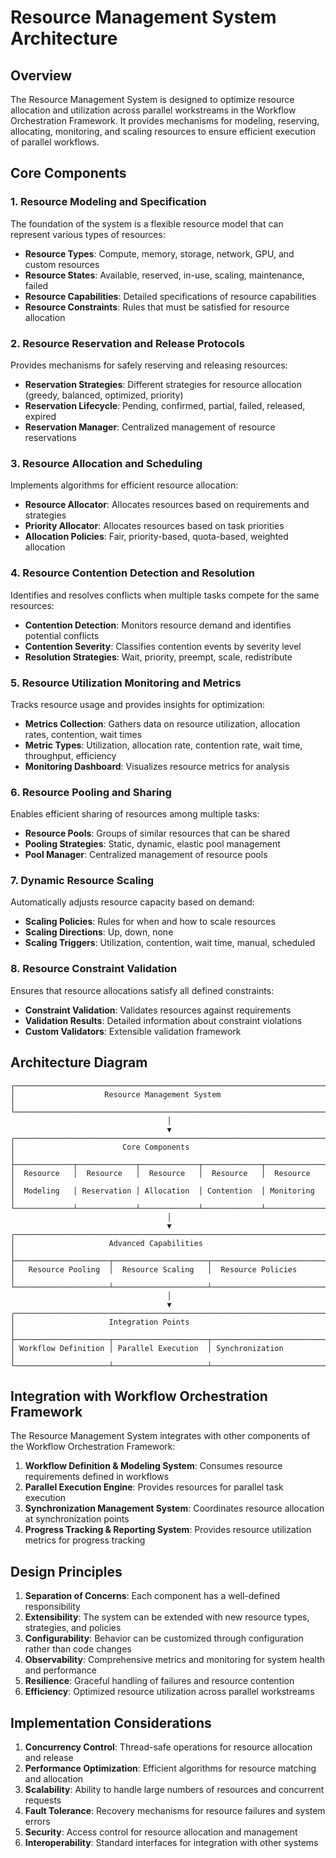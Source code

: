 # Resource Management System Architecture

## Overview

The Resource Management System is designed to optimize resource allocation and utilization across parallel workstreams in the Workflow Orchestration Framework. It provides mechanisms for modeling, reserving, allocating, monitoring, and scaling resources to ensure efficient execution of parallel workflows.

## Core Components

### 1. Resource Modeling and Specification

The foundation of the system is a flexible resource model that can represent various types of resources:

- **Resource Types**: Compute, memory, storage, network, GPU, and custom resources
- **Resource States**: Available, reserved, in-use, scaling, maintenance, failed
- **Resource Capabilities**: Detailed specifications of resource capabilities
- **Resource Constraints**: Rules that must be satisfied for resource allocation

### 2. Resource Reservation and Release Protocols

Provides mechanisms for safely reserving and releasing resources:

- **Reservation Strategies**: Different strategies for resource allocation (greedy, balanced, optimized, priority)
- **Reservation Lifecycle**: Pending, confirmed, partial, failed, released, expired
- **Reservation Manager**: Centralized management of resource reservations

### 3. Resource Allocation and Scheduling

Implements algorithms for efficient resource allocation:

- **Resource Allocator**: Allocates resources based on requirements and strategies
- **Priority Allocator**: Allocates resources based on task priorities
- **Allocation Policies**: Fair, priority-based, quota-based, weighted allocation

### 4. Resource Contention Detection and Resolution

Identifies and resolves conflicts when multiple tasks compete for the same resources:

- **Contention Detection**: Monitors resource demand and identifies potential conflicts
- **Contention Severity**: Classifies contention events by severity level
- **Resolution Strategies**: Wait, priority, preempt, scale, redistribute

### 5. Resource Utilization Monitoring and Metrics

Tracks resource usage and provides insights for optimization:

- **Metrics Collection**: Gathers data on resource utilization, allocation rates, contention, wait times
- **Metric Types**: Utilization, allocation rate, contention rate, wait time, throughput, efficiency
- **Monitoring Dashboard**: Visualizes resource metrics for analysis

### 6. Resource Pooling and Sharing

Enables efficient sharing of resources among multiple tasks:

- **Resource Pools**: Groups of similar resources that can be shared
- **Pooling Strategies**: Static, dynamic, elastic pool management
- **Pool Manager**: Centralized management of resource pools

### 7. Dynamic Resource Scaling

Automatically adjusts resource capacity based on demand:

- **Scaling Policies**: Rules for when and how to scale resources
- **Scaling Directions**: Up, down, none
- **Scaling Triggers**: Utilization, contention, wait time, manual, scheduled

### 8. Resource Constraint Validation

Ensures that resource allocations satisfy all defined constraints:

- **Constraint Validation**: Validates resources against requirements
- **Validation Results**: Detailed information about constraint violations
- **Custom Validators**: Extensible validation framework

## Architecture Diagram

```
┌─────────────────────────────────────────────────────────────────────┐
│                    Resource Management System                        │
└─────────────────────────────────────────────────────────────────────┘
                                   │
                                   ▼
┌─────────────────────────────────────────────────────────────────────┐
│                        Core Components                               │
├─────────────┬─────────────┬─────────────┬─────────────┬─────────────┤
│  Resource   │  Resource   │  Resource   │  Resource   │  Resource   │
│  Modeling   │ Reservation │ Allocation  │ Contention  │ Monitoring  │
└─────────────┴─────────────┴─────────────┴─────────────┴─────────────┘
                                   │
                                   ▼
┌─────────────────────────────────────────────────────────────────────┐
│                     Advanced Capabilities                            │
├─────────────────────┬─────────────────────┬─────────────────────────┤
│   Resource Pooling  │  Resource Scaling   │  Resource Policies      │
└─────────────────────┴─────────────────────┴─────────────────────────┘
                                   │
                                   ▼
┌─────────────────────────────────────────────────────────────────────┐
│                     Integration Points                               │
├─────────────────────┬─────────────────────┬─────────────────────────┤
│ Workflow Definition │ Parallel Execution  │ Synchronization         │
└─────────────────────┴─────────────────────┴─────────────────────────┘
```

## Integration with Workflow Orchestration Framework

The Resource Management System integrates with other components of the Workflow Orchestration Framework:

1. **Workflow Definition & Modeling System**: Consumes resource requirements defined in workflows
2. **Parallel Execution Engine**: Provides resources for parallel task execution
3. **Synchronization Management System**: Coordinates resource allocation at synchronization points
4. **Progress Tracking & Reporting System**: Provides resource utilization metrics for progress tracking

## Design Principles

1. **Separation of Concerns**: Each component has a well-defined responsibility
2. **Extensibility**: The system can be extended with new resource types, strategies, and policies
3. **Configurability**: Behavior can be customized through configuration rather than code changes
4. **Observability**: Comprehensive metrics and monitoring for system health and performance
5. **Resilience**: Graceful handling of failures and resource contention
6. **Efficiency**: Optimized resource utilization across parallel workstreams

## Implementation Considerations

1. **Concurrency Control**: Thread-safe operations for resource allocation and release
2. **Performance Optimization**: Efficient algorithms for resource matching and allocation
3. **Scalability**: Ability to handle large numbers of resources and concurrent requests
4. **Fault Tolerance**: Recovery mechanisms for resource failures and system errors
5. **Security**: Access control for resource allocation and management
6. **Interoperability**: Standard interfaces for integration with other systems

